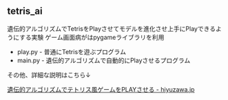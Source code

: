 ## tetris_ai

遺伝的アルゴリズムでTetrisをPlayさせてモデルを進化させ上手にPlayできるようにする実験
ゲーム画面病がはpygameライブラリを利用

* play.py - 普通にTetrisを遊ぶプログラム
* main.py - 遺伝的アルゴリズムで自動的にPlayさせるプログラム

その他、詳細な説明はこちら↓

[遺伝的アルゴリズムでテトリス風ゲームをPLAYさせる - hiyuzawa.jp](
https://hiyuzawa.jp/archives/553)